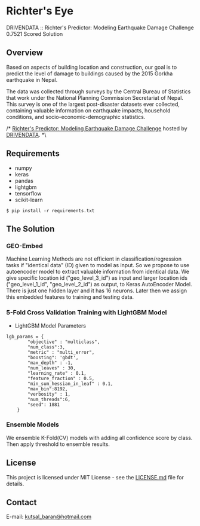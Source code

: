 # Richter's Eye
 DRIVENDATA :: Richter's Predictor: Modeling Earthquake Damage Challenge 0.7521 Scored Solution 

## Overview 
  Based on aspects of building location and construction, our goal is to predict the level of damage to buildings caused by the 2015 Gorkha earthquake in Nepal.

  The data was collected through surveys by the Central Bureau of Statistics that work under the National Planning Commission Secretariat of Nepal. This survey is one of the largest post-disaster datasets ever collected, containing valuable information on earthquake impacts, household conditions, and socio-economic-demographic statistics.

/* <a href="https://www.drivendata.org/competitions/57/nepal-earthquake/" target="_blank">Richter's Predictor: Modeling Earthquake Damage Challenge</a> hosted by <a href="https://www.drivendata.org/" target="_blank">DRIVENDATA</a>. *\ 

## Requirements
- numpy 
- keras 
- pandas
- lightgbm
- tensorflow
- scikit-learn

```
$ pip install -r requirements.txt
```

## The Solution 

### GEO-Embed
Machine Learning Methods are not efficient in classification/regression tasks if "identical data" (ID) given to model as input. So we propose to use autoencoder model to extract valuable information from identical data. We give specific location id ("geo_level_3_id") as input and larger location ids ("geo_level_1_id", "geo_level_2_id") as output, to Keras AutoEncoder Model. There is just one hidden layer and it has 16 neurons. Later then we assign this embedded features to training and testing data.

### 5-Fold Cross Validation Training with LightGBM Model
- LightGBM Model Parameters
```
lgb_params = {
        "objective" : "multiclass",
        "num_class":3,
        "metric" : "multi_error",
        "boosting": 'gbdt',
        "max_depth" : -1,
        "num_leaves" : 30,
        "learning_rate" : 0.1,
        "feature_fraction" : 0.5,
        "min_sum_hessian_in_leaf" : 0.1,
        "max_bin":8192,
        "verbosity" : 1,
        "num_threads":6,
        "seed": 1881
    }
```
### Ensemble Models
We ensemble K-Fold(CV) models with adding all confidence score by class. Then apply threshold to ensemble results.

## License 
This project is licensed under MIT License - see the <a href="LICENSE">LICENSE.md</a> file for details.

## Contact
E-mail: kutsal_baran@hotmail.com
